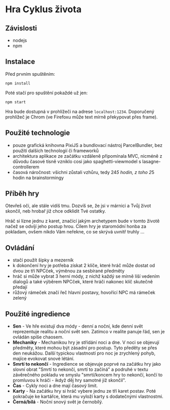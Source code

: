 # Hra Cyklus života

## Závislosti
- nodejs
- npm

## Instalace

Před prvním spuštěním:

```
npm install
```

Poté stačí pro spuštění pokaždé už jen:

```
npm start
```

Hra bude dostupná v prohlížeči na adrese `localhost:1234`. Doporučený prohlížeč je Chrom (ve Firefoxu může text mírně překypovat přes frame).

## Použité technologie

- pouze grafická knihovna PixiJS a bundlovací nástroj ParcelBundler, bez použití dalších technologií či frameworků
- architektura aplikace ze začátku vzdáleně připomínala MVC, nicméně z důvodu časové tísně vzniklo cosi jako spaghetti-viewmodel s lasagne-controllerem
- časová náročnost: všichni zůstali vzhůru, tedy 24*5 hodin, z toho 2*5 hodin na brainstormingy

## Příběh hry

Otevřeš oči, ale stále vidíš tmu. Dozvíš se, že jsi v márnici a Tvůj život skončil, neb hrobař již chce odklidit Tvé ostatky.

Hráč si lízne jednu z karet, značící jakým archetypem bude v tomto životě načež se odvíjí jeho postup hrou. Cílem hry je staromódní honba za pokladam, ovšem nikdo Vám neřekne, co se skrývá uvnitř truhly ...

## Ovládání

- stačí použít šipky a mezerník
- k dokončení hry je potřeba získat 2 klíče, které hráč může dostat od dvou ze tří NPCček, výměnou za sesbírané předměty
- hráč si může vybrat 3 herní módy, z nichž každý se mírně liší vedením dialogů a také výběrem NPCček, které hráči nakonec klíč skutečně předají
- růžový rámeček značí řeč hlavní postavy, hovořící NPC má rámeček zelený

## Použité ingredience
- **Sen** - Ve hře existují dva módy - denní a noční, kde denní svět
  reprezentuje realitu a noční svět sen. Zatímco v realite panuje řád, sen je
  ovládán spíše chaosem.
- **Mechaniky** - Mechanikou hry je střídání noci a dne. V noci se objevují předměty, které mohou být zásadní pro postup. Tyto předěty se přes den neukážou. Další typickou vlastností pro noc je zrychlený pohyb, majíce evokovat snové létání.
- **Smrtí to nekončí** - Ingredience se objevuje poprvé na začátku hry jako slovní obrat "Smrtí to nekončí, smrtí to začíná" a podruhé v textu závěrečného pokladu ve smyslu "smrtí/koncem hry to nekončí, končí to promluvou k hráči - ikdyž děj hry samotné již skončil".
- **Čas** - Cykly noci a dne mají časový limit.
- **Karty** - Na začátku hry si hráč vybere jednu ze tří karet postav. Poté
  pokračuje ke kartářce, která mu vyloží karty s dodatečnými vlastnostmi.
- **Černá/bílá** - Noční snový svět je černobílý.